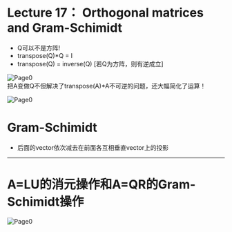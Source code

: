 # Lecture 17： Orthogonal matrices and Gram-Schimidt
* Q可以不是方阵!
* transpose(Q)*Q = I
* transpose(Q) = inverse(Q) [若Q为方阵，则有逆成立]

![Page0](https://github.com/zhukuixi/RainyNight/blob/master/LinearAlgebra/Images/LC17_1.jpg)  
 把A变做Q不但解决了transpose(A)*A不可逆的问题，还大幅简化了运算！


![Page0](https://github.com/zhukuixi/RainyNight/blob/master/LinearAlgebra/Images/LC17_2.jpg)  

# Gram-Schimidt
* 后面的vector依次减去在前面各互相垂直vector上的投影

*** 

# A=LU的消元操作和A=QR的Gram-Schimidt操作  
![Page0](https://github.com/zhukuixi/RainyNight/blob/master/LinearAlgebra/Images/LC17_3.jpg)  

